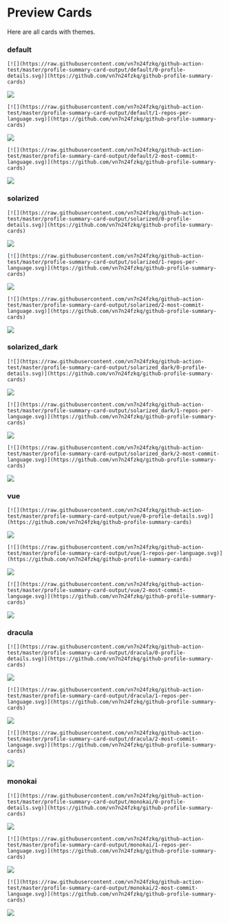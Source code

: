 
# Preview Cards

Here are all cards with themes.


### default


```
[![](https://raw.githubusercontent.com/vn7n24fzkq/github-action-test/master/profile-summary-card-output/default/0-profile-details.svg)](https://github.com/vn7n24fzkq/github-profile-summary-cards)
```
![](https://raw.githubusercontent.com/vn7n24fzkq/github-action-test/master/profile-summary-card-output/default/0-profile-details.svg)


```
[![](https://raw.githubusercontent.com/vn7n24fzkq/github-action-test/master/profile-summary-card-output/default/1-repos-per-language.svg)](https://github.com/vn7n24fzkq/github-profile-summary-cards)
```
![](https://raw.githubusercontent.com/vn7n24fzkq/github-action-test/master/profile-summary-card-output/default/1-repos-per-language.svg)


```
[![](https://raw.githubusercontent.com/vn7n24fzkq/github-action-test/master/profile-summary-card-output/default/2-most-commit-language.svg)](https://github.com/vn7n24fzkq/github-profile-summary-cards)
```
![](https://raw.githubusercontent.com/vn7n24fzkq/github-action-test/master/profile-summary-card-output/default/2-most-commit-language.svg)


### solarized


```
[![](https://raw.githubusercontent.com/vn7n24fzkq/github-action-test/master/profile-summary-card-output/solarized/0-profile-details.svg)](https://github.com/vn7n24fzkq/github-profile-summary-cards)
```
![](https://raw.githubusercontent.com/vn7n24fzkq/github-action-test/master/profile-summary-card-output/solarized/0-profile-details.svg)


```
[![](https://raw.githubusercontent.com/vn7n24fzkq/github-action-test/master/profile-summary-card-output/solarized/1-repos-per-language.svg)](https://github.com/vn7n24fzkq/github-profile-summary-cards)
```
![](https://raw.githubusercontent.com/vn7n24fzkq/github-action-test/master/profile-summary-card-output/solarized/1-repos-per-language.svg)


```
[![](https://raw.githubusercontent.com/vn7n24fzkq/github-action-test/master/profile-summary-card-output/solarized/2-most-commit-language.svg)](https://github.com/vn7n24fzkq/github-profile-summary-cards)
```
![](https://raw.githubusercontent.com/vn7n24fzkq/github-action-test/master/profile-summary-card-output/solarized/2-most-commit-language.svg)


### solarized_dark


```
[![](https://raw.githubusercontent.com/vn7n24fzkq/github-action-test/master/profile-summary-card-output/solarized_dark/0-profile-details.svg)](https://github.com/vn7n24fzkq/github-profile-summary-cards)
```
![](https://raw.githubusercontent.com/vn7n24fzkq/github-action-test/master/profile-summary-card-output/solarized_dark/0-profile-details.svg)


```
[![](https://raw.githubusercontent.com/vn7n24fzkq/github-action-test/master/profile-summary-card-output/solarized_dark/1-repos-per-language.svg)](https://github.com/vn7n24fzkq/github-profile-summary-cards)
```
![](https://raw.githubusercontent.com/vn7n24fzkq/github-action-test/master/profile-summary-card-output/solarized_dark/1-repos-per-language.svg)


```
[![](https://raw.githubusercontent.com/vn7n24fzkq/github-action-test/master/profile-summary-card-output/solarized_dark/2-most-commit-language.svg)](https://github.com/vn7n24fzkq/github-profile-summary-cards)
```
![](https://raw.githubusercontent.com/vn7n24fzkq/github-action-test/master/profile-summary-card-output/solarized_dark/2-most-commit-language.svg)


### vue


```
[![](https://raw.githubusercontent.com/vn7n24fzkq/github-action-test/master/profile-summary-card-output/vue/0-profile-details.svg)](https://github.com/vn7n24fzkq/github-profile-summary-cards)
```
![](https://raw.githubusercontent.com/vn7n24fzkq/github-action-test/master/profile-summary-card-output/vue/0-profile-details.svg)


```
[![](https://raw.githubusercontent.com/vn7n24fzkq/github-action-test/master/profile-summary-card-output/vue/1-repos-per-language.svg)](https://github.com/vn7n24fzkq/github-profile-summary-cards)
```
![](https://raw.githubusercontent.com/vn7n24fzkq/github-action-test/master/profile-summary-card-output/vue/1-repos-per-language.svg)


```
[![](https://raw.githubusercontent.com/vn7n24fzkq/github-action-test/master/profile-summary-card-output/vue/2-most-commit-language.svg)](https://github.com/vn7n24fzkq/github-profile-summary-cards)
```
![](https://raw.githubusercontent.com/vn7n24fzkq/github-action-test/master/profile-summary-card-output/vue/2-most-commit-language.svg)


### dracula


```
[![](https://raw.githubusercontent.com/vn7n24fzkq/github-action-test/master/profile-summary-card-output/dracula/0-profile-details.svg)](https://github.com/vn7n24fzkq/github-profile-summary-cards)
```
![](https://raw.githubusercontent.com/vn7n24fzkq/github-action-test/master/profile-summary-card-output/dracula/0-profile-details.svg)


```
[![](https://raw.githubusercontent.com/vn7n24fzkq/github-action-test/master/profile-summary-card-output/dracula/1-repos-per-language.svg)](https://github.com/vn7n24fzkq/github-profile-summary-cards)
```
![](https://raw.githubusercontent.com/vn7n24fzkq/github-action-test/master/profile-summary-card-output/dracula/1-repos-per-language.svg)


```
[![](https://raw.githubusercontent.com/vn7n24fzkq/github-action-test/master/profile-summary-card-output/dracula/2-most-commit-language.svg)](https://github.com/vn7n24fzkq/github-profile-summary-cards)
```
![](https://raw.githubusercontent.com/vn7n24fzkq/github-action-test/master/profile-summary-card-output/dracula/2-most-commit-language.svg)


### monokai


```
[![](https://raw.githubusercontent.com/vn7n24fzkq/github-action-test/master/profile-summary-card-output/monokai/0-profile-details.svg)](https://github.com/vn7n24fzkq/github-profile-summary-cards)
```
![](https://raw.githubusercontent.com/vn7n24fzkq/github-action-test/master/profile-summary-card-output/monokai/0-profile-details.svg)


```
[![](https://raw.githubusercontent.com/vn7n24fzkq/github-action-test/master/profile-summary-card-output/monokai/1-repos-per-language.svg)](https://github.com/vn7n24fzkq/github-profile-summary-cards)
```
![](https://raw.githubusercontent.com/vn7n24fzkq/github-action-test/master/profile-summary-card-output/monokai/1-repos-per-language.svg)


```
[![](https://raw.githubusercontent.com/vn7n24fzkq/github-action-test/master/profile-summary-card-output/monokai/2-most-commit-language.svg)](https://github.com/vn7n24fzkq/github-profile-summary-cards)
```
![](https://raw.githubusercontent.com/vn7n24fzkq/github-action-test/master/profile-summary-card-output/monokai/2-most-commit-language.svg)

